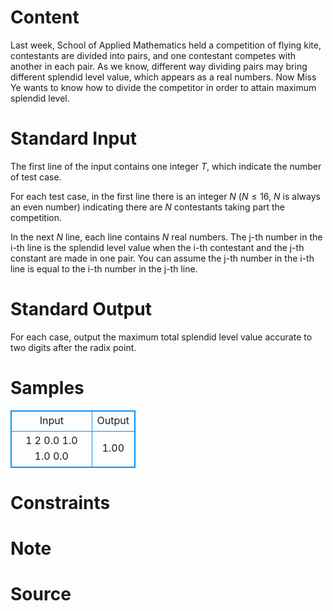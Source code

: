 
# Content

Last week, School of Applied Mathematics held a competition of flying kite, contestants are divided into pairs, and one contestant competes with another in each pair. As we know, different way dividing pairs may bring different splendid level value, which appears as a real numbers. Now Miss Ye wants to know how to divide the competitor in order to attain maximum splendid level.

# Standard Input

The first line of the input contains one integer $T$, which indicate the number of test case.

For each test case, in the first line there is an integer $N$ ($N \leq 16$, $N$ is always an even number) indicating there are $N$ contestants taking part the competition. 

In the next $N$ line, each line contains $N$ real numbers. The j-th number in the i-th line is the splendid level value when the i-th contestant and the j-th constant are made in one pair. You can assume the j-th number in the i-th line is equal to the i-th number in the j-th line.

# Standard Output

For each case, output the maximum total splendid level value accurate to two digits after the radix point.

# Samples

<style>
        table,table tr th, table tr td { border:1px solid #0094ff; }
        table { width: 200px; min-height: 25px; line-height: 25px; text-align: center; border-collapse: collapse;}   
    </style>
<table>
	<tr>
		<td>Input</td>
		<td>Output</td>
	</tr>
<tr><td>1
2
0.0 1.0
1.0 0.0</td><td>1.00</td></tr></table>


# Constraints



# Note



# Source


